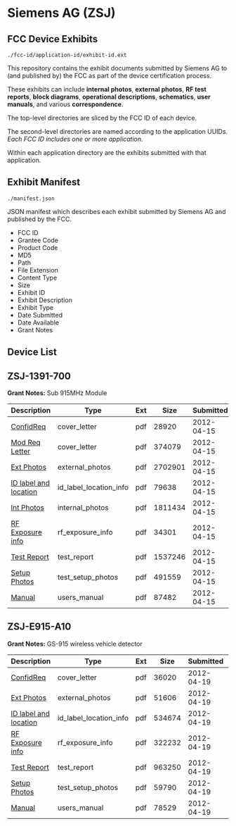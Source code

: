 # Siemens AG (ZSJ)
## FCC Device Exhibits

```
./fcc-id/application-id/exhibit-id.ext
```

This repository contains the exhibit documents submitted by Siemens AG to (and published by) the FCC as part of the device certification process.

These exhibits can include **internal photos**, **external photos**, **RF test reports**, **block diagrams**, **operational descriptions**, **schematics**, **user manuals**, and various **correspondence**.

The top-level directories are sliced by the FCC ID of each device.

The second-level directories are named according to the application UUIDs. *Each FCC ID includes one or more application.*

Within each application directory are the exhibits submitted with that application. 

## Exhibit Manifest

```
./manifest.json
```

JSON manifest which describes each exhibit submitted by Siemens AG and published by the FCC.

- FCC ID
- Grantee Code
- Product Code
- MD5
- Path
- File Extension
- Content Type
- Size
- Exhibit ID
- Exhibit Description
- Exhibit Type
- Date Submitted
- Date Available
- Grant Notes

## Device List
## ZSJ-1391-700
**Grant Notes:** Sub 915MHz Module

| Description | Type | Ext | Size | Submitted | Available |
| ----------- | ---- | --- | ---- | --------- | --------- |
| [ConfidReq](ZSJ-1391-700/b71c849327bd6ea61f1768a5e839a497/1676578.pdf) | cover_letter | pdf | 28920 | 2012-04-15 | 2012-04-16 |
| [Mod Req Letter](ZSJ-1391-700/b71c849327bd6ea61f1768a5e839a497/1676579.pdf) | cover_letter | pdf | 374079 | 2012-04-15 | 2012-04-16 |
| [Ext Photos](ZSJ-1391-700/b71c849327bd6ea61f1768a5e839a497/1676580.pdf) | external_photos | pdf | 2702901 | 2012-04-15 | 2012-09-09 |
| [ID label and location](ZSJ-1391-700/b71c849327bd6ea61f1768a5e839a497/1676581.pdf) | id_label_location_info | pdf | 79638 | 2012-04-15 | 2012-04-16 |
| [Int Photos](ZSJ-1391-700/b71c849327bd6ea61f1768a5e839a497/1676582.pdf) | internal_photos | pdf | 1811434 | 2012-04-15 | 2012-09-09 |
| [RF Exposure info](ZSJ-1391-700/b71c849327bd6ea61f1768a5e839a497/1676583.pdf) | rf_exposure_info | pdf | 34301 | 2012-04-15 | 2012-04-16 |
| [Test Report](ZSJ-1391-700/b71c849327bd6ea61f1768a5e839a497/1676584.pdf) | test_report | pdf | 1537246 | 2012-04-15 | 2012-04-16 |
| [Setup Photos](ZSJ-1391-700/b71c849327bd6ea61f1768a5e839a497/1676585.pdf) | test_setup_photos | pdf | 491559 | 2012-04-15 | 2012-09-09 |
| [Manual](ZSJ-1391-700/b71c849327bd6ea61f1768a5e839a497/1676586.pdf) | users_manual | pdf | 87482 | 2012-04-15 | 2012-09-09 |
## ZSJ-E915-A10
**Grant Notes:** GS-915 wireless vehicle detector

| Description | Type | Ext | Size | Submitted | Available |
| ----------- | ---- | --- | ---- | --------- | --------- |
| [ConfidReq](ZSJ-E915-A10/89a8d20433b759c7531a03e26f1d3030/1679346.pdf) | cover_letter | pdf | 36020 | 2012-04-19 | 2012-04-19 |
| [Ext Photos](ZSJ-E915-A10/89a8d20433b759c7531a03e26f1d3030/1679348.pdf) | external_photos | pdf | 51606 | 2012-04-19 | 2012-10-17 |
| [ID label and location](ZSJ-E915-A10/89a8d20433b759c7531a03e26f1d3030/1679349.pdf) | id_label_location_info | pdf | 534674 | 2012-04-19 | 2012-04-19 |
| [RF Exposure info](ZSJ-E915-A10/89a8d20433b759c7531a03e26f1d3030/1679355.pdf) | rf_exposure_info | pdf | 322232 | 2012-04-19 | 2012-04-19 |
| [Test Report](ZSJ-E915-A10/89a8d20433b759c7531a03e26f1d3030/1679357.pdf) | test_report | pdf | 963250 | 2012-04-19 | 2012-04-19 |
| [Setup Photos](ZSJ-E915-A10/89a8d20433b759c7531a03e26f1d3030/1679359.pdf) | test_setup_photos | pdf | 59790 | 2012-04-19 | 2012-04-19 |
| [Manual](ZSJ-E915-A10/89a8d20433b759c7531a03e26f1d3030/1679360.pdf) | users_manual | pdf | 78529 | 2012-04-19 | 2012-10-17 |

